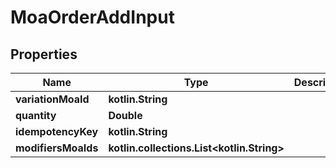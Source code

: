 
# MoaOrderAddInput

## Properties
Name | Type | Description | Notes
------------ | ------------- | ------------- | -------------
**variationMoaId** | **kotlin.String** |  | 
**quantity** | **Double** |  | 
**idempotencyKey** | **kotlin.String** |  | 
**modifiersMoaIds** | **kotlin.collections.List&lt;kotlin.String&gt;** |  |  [optional]




